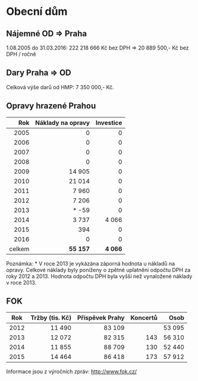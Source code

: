 
# Obecní dům

## Nájemné OD => Praha

1.08.2005 do 31.03.2016: 222 218 666 Kč bez DPH => 20 889 500,- Kč bez DPH / ročně

## Dary Praha => OD

Celková výše darů od HMP: 7 350 000,- Kč.

## Opravy hrazené Prahou

| Rok  | Náklady na opravy | Investice | 
|-----:|------------------:|----------:|
| 2005 |        0          |      0    |
| 2006 |        0          |      0    |
| 2007 |        0          |      0    |
| 2008 |        0          |      0    |
| 2009 |   14 905          |      0    |
| 2010 |   21 014          |      0    |
| 2011 |    7 960          |      0    |
| 2012 |    7 206          |      0    |
| 2013 |    * -59          |      0    |
| 2014 |    3 737          |  4 066    |
| 2015 |      394          |      0    |
| 2016 |        0          |      0    |
| celkem | **55 157**      | **4 066** |

Poznámka:  * V roce 2013 je vykázána záporná hodnota u nákladů na opravy. Celkové náklady byly poníženy o zpětné uplatnění odpočtu DPH za roky 2012 a 2013. Hodnota odpočtu DPH byla vyšší než vynaložené náklady v roce 2013.

## FOK

| Rok  | Tržby (tis. Kč) | Příspěvek Prahy |  Koncertů |   Osob  |
|------|----------------:|----------------:|----------:|--------:|
| 2012 |    11 490       |     83 109      |           | 53 095  |
| 2013 |    12 072       |     82 315      |     143   | 56 310  |
| 2014 |    11 855       |     88 709      |     130   | 52 440  |
| 2015 |    14 464       |     86 418      |     173   | 57 912  |

Informace jsou z výročních zpráv: http://www.fok.cz/
